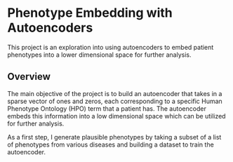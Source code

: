 # Phenotype Embedding with Autoencoders

This project is an exploration into using autoencoders to embed patient phenotypes into a lower dimensional space for further analysis.

## Overview

The main objective of the project is to build an autoencoder that takes in a sparse vector of ones and zeros, each corresponding to a specific Human Phenotype Ontology (HPO) term that a patient has. The autoencoder embeds this information into a low dimensional space which can be utilized for further analysis.

As a first step, I generate plausible phenotypes by taking a subset of a list of phenotypes from various diseases and building a dataset to train the autoencoder.

